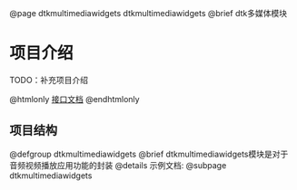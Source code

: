 @page dtkmultimediawidgets dtkmultimediawidgets
@brief dtk多媒体模块

# 项目介绍

TODO：补充项目介绍

@htmlonly
<a href="group__dtkmultimediawidgets.html" >接口文档</a>
@endhtmlonly

## 项目结构




@defgroup dtkmultimediawidgets
@brief dtkmultimediawidgets模块是对于音频视频播放应用功能的封装
@details 示例文档:
@subpage dtkmultimediawidgets
